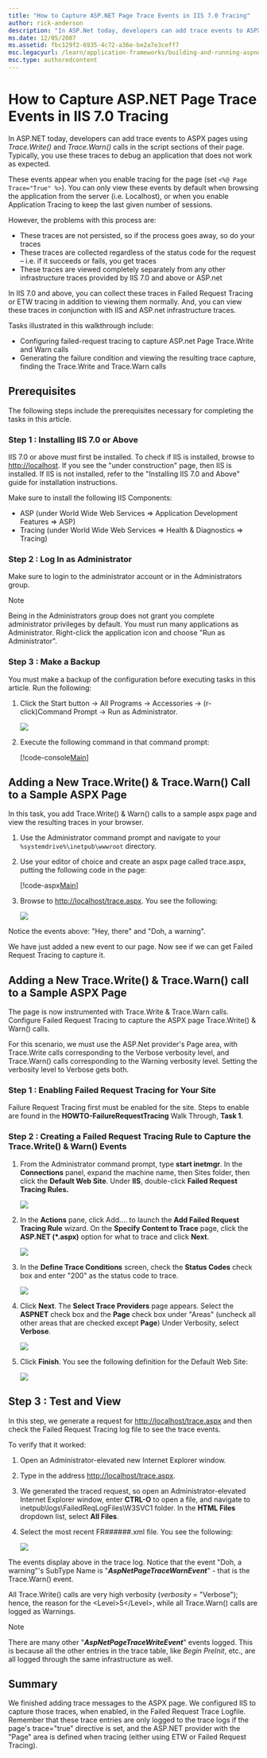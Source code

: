 ```yaml
---
title: "How to Capture ASP.NET Page Trace Events in IIS 7.0 Tracing"
author: rick-anderson
description: "In ASP.Net today, developers can add trace events to ASPX pages using Trace.Write() & Trace.Warn() calls in the script sections of their page. Typically, you..."
ms.date: 12/05/2007
ms.assetid: fbc129f2-6935-4c72-a36e-be2a7e3ceff7
msc.legacyurl: /learn/application-frameworks/building-and-running-aspnet-applications/how-to-capture-aspnet-page-trace-events-in-iis-tracing
msc.type: authoredcontent
---
```

# How to Capture ASP.NET Page Trace Events in IIS 7.0 Tracing

In ASP.NET today, developers can add trace events to ASPX pages using *Trace.Write()* and *Trace.Warn()* calls in the script sections of their page. Typically, you use these traces to debug an application that does not work as expected.

These events appear when you enable tracing for the page (set `<%@ Page Trace="True" %>`). You can only view these events by default when browsing the application from the server (i.e. Localhost), or when you enable Application Tracing to keep the last given number of sessions.

However, the problems with this process are:

- These traces are not persisted, so if the process goes away, so do your traces
- These traces are collected regardless of the status code for the request – i.e. if it succeeds or fails, you get traces
- These traces are viewed completely separately from any other infrastructure traces provided by IIS 7.0 and above or ASP.net

In IIS 7.0 and above, you can collect these traces in Failed Request Tracing or ETW tracing in addition to viewing them normally. And, you can view these traces in conjunction with IIS and ASP.net infrastructure traces.

Tasks illustrated in this walkthrough include:

- Configuring failed-request tracing to capture ASP.net Page Trace.Write and Warn calls
- Generating the failure condition and viewing the resulting trace capture, finding the Trace.Write and Trace.Warn calls

## Prerequisites

The following steps include the prerequisites necessary for completing the tasks in this article.

### Step 1 : Installing IIS 7.0 or Above

IIS 7.0 or above must first be installed. To check if IIS is installed, browse to [http://localhost](http://localhost/ "blocked::http://localhost/"). If you see the "under construction" page, then IIS is installed. If IIS is not installed, refer to the "Installing IIS 7.0 and Above" guide for installation instructions.

Make sure to install the following IIS Components:

- ASP (under World Wide Web Services =&gt; Application Development Features =&gt; ASP)
- Tracing (under World Wide Web Services =&gt; Health &amp; Diagnostics =&gt; Tracing)

### Step 2 : Log In as Administrator

Make sure to login to the administrator account or in the Administrators group.

> [!NOTE]
> Being in the Administrators group does not grant you complete administrator privileges by default. You must run many applications as Administrator. Right-click the application icon and choose "Run as Administrator".

### Step 3 : Make a Backup

You must make a backup of the configuration before executing tasks in this article. Run the following:

1. Click the Start button -&gt; All Programs -&gt; Accessories -&gt; (r-click)Command Prompt -&gt; Run as Administrator.

    [![](how-to-capture-aspnet-page-trace-events-in-iis-tracing/_static/image2.jpg)](how-to-capture-aspnet-page-trace-events-in-iis-tracing/_static/image1.jpg)
  
2. Execute the following command in that command prompt:

    [!code-console[Main](how-to-capture-aspnet-page-trace-events-in-iis-tracing/samples/sample1.cmd)]

## Adding a New Trace.Write() &amp; Trace.Warn() Call to a Sample ASPX Page

In this task, you add Trace.Write() &amp; Warn() calls to a sample aspx page and view the resulting traces in your browser.

1. Use the Administrator command prompt and navigate to your `%systemdrive%\inetpub\wwwroot` directory.
2. Use your editor of choice and create an aspx page called trace.aspx, putting the following code in the page:

    [!code-aspx[Main](how-to-capture-aspnet-page-trace-events-in-iis-tracing/samples/sample2.aspx)]

3. Browse to [http://localhost/trace.aspx](http://localhost/trace.aspx). You see the following:

    [![](how-to-capture-aspnet-page-trace-events-in-iis-tracing/_static/image4.jpg)](how-to-capture-aspnet-page-trace-events-in-iis-tracing/_static/image3.jpg)

Notice the events above: "Hey, there" and "Doh, a warning".

We have just added a new event to our page. Now see if we can get Failed Request Tracing to capture it.

## Adding a New Trace.Write() &amp; Trace.Warn() call to a Sample ASPX Page

The page is now instrumented with Trace.Write &amp; Trace.Warn calls. Configure Failed Request Tracing to capture the ASPX page Trace.Write() &amp; Warn() calls.

For this scenario, we must use the ASP.Net provider's Page area, with Trace.Write calls corresponding to the Verbose verbosity level, and Trace.Warn() calls corresponding to the Warning verbosity level. Setting the verbosity level to Verbose gets both.

### Step 1 : Enabling Failed Request Tracing for Your Site

Failure Request Tracing first must be enabled for the site. Steps to enable are found in the **HOWTO-FailureRequestTracing** Walk Through, **Task 1**.

### Step 2 : Creating a Failed Request Tracing Rule to Capture the Trace.Write() &amp; Warn() Events

1. From the Administrator command prompt, type **start inetmgr**. In the **Connections** panel, expand the machine name, then Sites folder, then click the **Default Web Site**. Under **IIS**, double-click **Failed Request Tracing Rules.**

    [![](how-to-capture-aspnet-page-trace-events-in-iis-tracing/_static/image6.jpg)](how-to-capture-aspnet-page-trace-events-in-iis-tracing/_static/image5.jpg)

2. In the **Actions** pane, click Add…. to launch the **Add Failed Request Tracing Rule** wizard. On the **Specify Content to Trace** page, click the **ASP.NET (\*.aspx)** option for what to trace and click **Next**.

    [![](how-to-capture-aspnet-page-trace-events-in-iis-tracing/_static/image9.jpg)](how-to-capture-aspnet-page-trace-events-in-iis-tracing/_static/image8.jpg)

3. In the **Define Trace Conditions** screen, check the **Status Codes** check box and enter "200" as the status code to trace.

    [![](how-to-capture-aspnet-page-trace-events-in-iis-tracing/_static/image12.jpg)](how-to-capture-aspnet-page-trace-events-in-iis-tracing/_static/image11.jpg)

4. Click **Next**. The **Select Trace Providers** page appears. Select the **ASPNET** check box and the **Page** check box under "Areas" (uncheck all other areas that are checked except **Page**) Under Verbosity, select **Verbose**.

    [![](how-to-capture-aspnet-page-trace-events-in-iis-tracing/_static/image14.jpg)](how-to-capture-aspnet-page-trace-events-in-iis-tracing/_static/image13.jpg)

5. Click **Finish**. You see the following definition for the Default Web Site:

    [![](how-to-capture-aspnet-page-trace-events-in-iis-tracing/_static/image16.jpg)](how-to-capture-aspnet-page-trace-events-in-iis-tracing/_static/image15.jpg)

## Step 3 : Test and View

In this step, we generate a request for [http://localhost/trace.aspx](http://localhost/trace.aspx) and then check the Failed Request Tracing log file to see the trace events.

To verify that it worked:

1. Open an Administrator-elevated new Internet Explorer window.
2. Type in the address [http://localhost/trace.aspx](http://localhost/trace.aspx).
3. We generated the traced request, so open an Administrator-elevated Internet Explorer window, enter **CTRL-O** to open a file, and navigate to inetpub\logs\FailedReqLogFiles\W3SVC1 folder. In the **HTML Files** dropdown list, select **All Files**.
4. Select the most recent FR######.xml file. You see the following:

    [![](how-to-capture-aspnet-page-trace-events-in-iis-tracing/_static/image18.jpg)](how-to-capture-aspnet-page-trace-events-in-iis-tracing/_static/image17.jpg)

The events display above in the trace log. Notice that the event "Doh, a warning"'s SubType Name is "***AspNetPageTraceWarnEvent***" - that is the Trace.Warn() event.

All Trace.Write() calls are very high verbosity (*verbosity* = "Verbose"); hence, the reason for the &lt;Level&gt;5&lt;/Level&gt;, while all Trace.Warn() calls are logged as Warnings.

> [!NOTE]
> There are many other "***AspNetPageTraceWriteEvent***" events logged. This is because all the other entries in the trace table, like *Begin PreInit*, etc., are all logged through the same infrastructure as well.

## Summary

We finished adding trace messages to the ASPX page. We configured IIS to capture those traces, when enabled, in the Failed Request Trace Logfile. Remember that these trace entries are only logged to the trace logs if the page's trace="true" directive is set, and the ASP.NET provider with the "Page" area is defined when tracing (either using ETW or Failed Request Tracing).